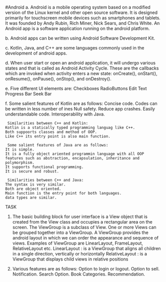 #Android
  a. Android is a mobile operating system based on a modified version of the Linux kernel and other open source software. It is designed      primarily for touchscreen mobile devices such as smartphones and tablets. It was founded by Andy Rubin, Rich Miner, Nick Sears, and      Chris White. An Android app is a software application 
     running on the android platform.

  b. Android apps can be written using Android Software Development Kit.  
  
  c. Kotlin, Java, and C++ are some languages commonly used in the development of android apps.

  d. When user start or open an android application, it will undergo various states and that is called as Android Activity Cycle. 
     These are the callbacks which are invoked when activity enters a new state:
     onCreate(), onStart(), onResume(), onPause(), onStop(), and onDestroy().
  
  e. Five different UI elements are:
	Checkboxes
	RadioButtons
	Edit Text
	Progress Bar
	Seek Bar
  
  f. Some salient features of Kotlin are as follows:
	Concise code. Codes can be written in less number of ines
	Null safety. Reduce app crashes.
	Easily understandable code.	
	Interoperability with Java.
     
     Similarities between C++ and Kotlin:
	Kotlin is a statically typed programming languag like C++.
	Both suppoorts classes and method of OOP.
	Like C++ its entry point is also main function. 

     Some salient features of Java are as follows:
	It is simple.
	It is a fully object ariented programmin language with all OOP features such as abstraction, encapsulation, inheritance and             polymorphism.
	It supports functional programming.
	It is secure and robust.
     
     Similarities between C++ and Java:
	The syntax is very similar.
	Both are object oriented.
	Main function is the entry point for both languages.
	data types are similar. 
TASK

 1.  The basic building block for user interface is a View object that is created from        the View class and occupies a rectangular area on the screen.
     The ViewGroup is a subclass of View. One or more Views can be grouped together          into a ViewGroup. A ViewGroup provides the android layout in which we can order          the appearance and sequence of views. Examples of ViewGroup are LinearLayout,            FrameLayout, RelativeLayout etc.
     LinearLayout : is a ViewGroup that aligns all children in a single direction,            vertically or horizontally
     RelativeLayout : is a ViewGroup that displays child views in relative positions
        
2.   Various features are as follows:
	Option to login or logout.
	Option to sell.
	Notification.
	Search Option.
	Book Categories.
	Recommendation.
